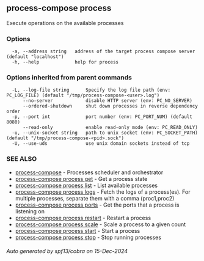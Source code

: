 ## process-compose process

Execute operations on the available processes

### Options

```
  -a, --address string   address of the target process compose server (default "localhost")
  -h, --help             help for process
```

### Options inherited from parent commands

```
  -L, --log-file string      Specify the log file path (env: PC_LOG_FILE) (default "/tmp/process-compose-<user>.log")
      --no-server            disable HTTP server (env: PC_NO_SERVER)
      --ordered-shutdown     shut down processes in reverse dependency order
  -p, --port int             port number (env: PC_PORT_NUM) (default 8080)
      --read-only            enable read-only mode (env: PC_READ_ONLY)
  -u, --unix-socket string   path to unix socket (env: PC_SOCKET_PATH) (default "/tmp/process-compose-<pid>.sock")
  -U, --use-uds              use unix domain sockets instead of tcp
```

### SEE ALSO

* [process-compose](process-compose.md)	 - Processes scheduler and orchestrator
* [process-compose process get](process-compose_process_get.md)	 - Get a process state
* [process-compose process list](process-compose_process_list.md)	 - List available processes
* [process-compose process logs](process-compose_process_logs.md)	 - Fetch the logs of a process(es). For multiple processes, separate them with a comma (proc1,proc2)
* [process-compose process ports](process-compose_process_ports.md)	 - Get the ports that a process is listening on
* [process-compose process restart](process-compose_process_restart.md)	 - Restart a process
* [process-compose process scale](process-compose_process_scale.md)	 - Scale a process to a given count
* [process-compose process start](process-compose_process_start.md)	 - Start a process
* [process-compose process stop](process-compose_process_stop.md)	 - Stop running processes

###### Auto generated by spf13/cobra on 15-Dec-2024
